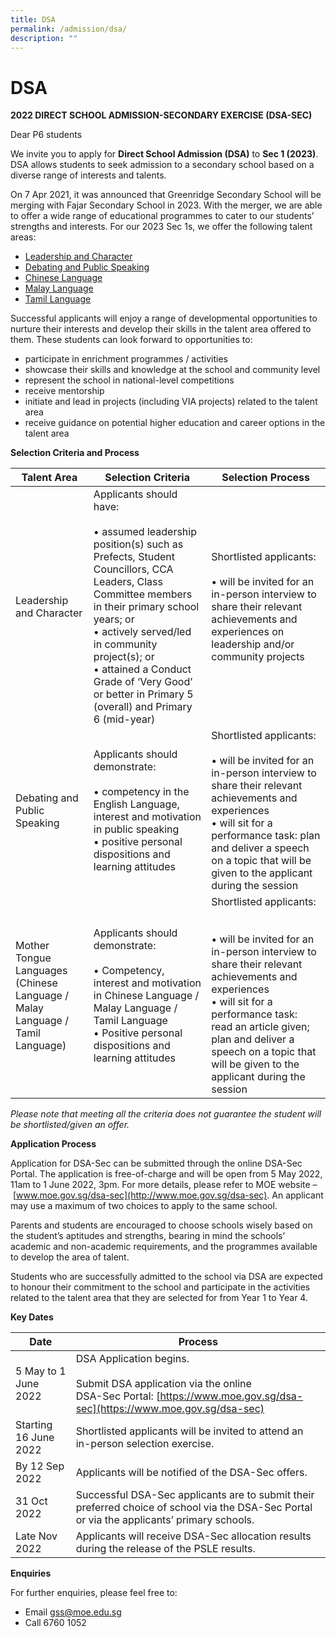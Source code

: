 ```yaml
---
title: DSA
permalink: /admission/dsa/
description: ""
---
```

# **DSA**

**2022 DIRECT SCHOOL ADMISSION-SECONDARY EXERCISE (DSA-SEC)**

Dear P6 students

We invite you to apply for&nbsp;**Direct School Admission (DSA)**&nbsp;to&nbsp;**Sec 1 (2023)**. DSA allows students to seek admission to a secondary school based on a diverse range of interests and talents.

On 7 Apr 2021, it was announced that Greenridge Secondary School will be merging with Fajar Secondary School in 2023. With the merger, we are able to offer a wide range of educational programmes to cater to our students’ strengths and interests. For our 2023 Sec 1s, we offer the following talent areas:

*   [Leadership and Character](https://fajarsec.moe.edu.sg/signature-programmes/learning-for-life-programme-llp)
*   [Debating and Public Speaking](https://greenridgesec.moe.edu.sg/others/e-open-house/gss-distinctive-programmes/greenridge-applied-learning-programme-alp-in-the-languages) 
*   [Chinese Language](https://greenridgesec.moe.edu.sg/others/e-open-house/gss-total-curriculum/curriculum/mother-tongue-languages) 
*   [Malay Language](https://greenridgesec.moe.edu.sg/others/e-open-house/gss-total-curriculum/curriculum/mother-tongue-languages) 
*   [Tamil Language](https://greenridgesec.moe.edu.sg/others/e-open-house/gss-total-curriculum/curriculum/mother-tongue-languages) 

Successful applicants will enjoy a range of developmental opportunities to nurture their interests and develop their skills in the talent area offered to them. These students can look forward to opportunities to:

*   participate in enrichment programmes / activities
*   showcase their skills and knowledge at the school and community level
*   represent the school in national-level competitions
*   receive mentorship
*   initiate and lead in projects (including VIA projects) related to the talent area
*   receive guidance on potential higher education and career options in the talent area

  

**Selection Criteria and Process**&nbsp;

| Talent Area 	| Selection Criteria 	| Selection Process 	|
|---	|---	|---	|
| Leadership and Character 	| Applicants should have:<br><br>• assumed leadership position(s) such as Prefects, Student Councillors, CCA Leaders, Class Committee members in their primary school years; or<br>• actively served/led in community project(s); or <br>• attained a Conduct Grade of ‘Very Good’ or better in Primary 5 (overall) and Primary 6 (mid-year) 	| Shortlisted applicants:<br><br>• will be invited for an in-person interview to share their relevant achievements and experiences on leadership and/or community projects  	|
| Debating and Public Speaking 	| Applicants should demonstrate:<br><br>• competency in the English Language, interest and motivation in public speaking<br>• positive personal dispositions and learning attitudes 	| Shortlisted applicants:<br><br>• will be invited for an in-person interview to share their relevant achievements and experiences<br>• will sit for a performance task: plan and deliver a speech on a topic that will be given to the applicant during the session 	|
| Mother Tongue Languages<br>(Chinese Language / Malay Language / Tamil Language)  	|  Applicants should demonstrate:<br><br>• Competency, interest and motivation in Chinese Language / Malay Language / Tamil Language<br>• Positive personal dispositions and learning attitudes 	| Shortlisted applicants:<br><br><br>• will be invited for an in-person interview to share their relevant achievements and experiences<br>• will sit for a performance task: read an article given; plan and deliver a speech on a topic that will be given to the applicant during the session  	|


_Please note that meeting all the criteria does not guarantee the student will be shortlisted/given an offer._  

**Application Process**

Application for DSA-Sec can be submitted through the online DSA-Sec Portal. The application is free-of-charge and will be open from 5 May 2022, 11am to 1 June 2022, 3pm. For more details, please refer to MOE website –&nbsp;[www.moe.gov.sg/dsa-sec](http://www.moe.gov.sg/dsa-sec). An applicant may use a maximum of two choices to apply to the same school.

Parents and students are encouraged to choose schools wisely based on the student’s aptitudes and&nbsp;strengths, bearing in mind the schools’ academic and non-academic requirements, and the programmes available to develop the area of talent.

Students who are successfully admitted to the school via DSA are expected to honour their commitment to the school and participate in the activities related to the talent area that they are selected for from Year 1 to Year 4.

**Key Dates**


| Date 	| Process 	|
|---	|---	|
| 5 May to 1 June 2022 	| DSA Application begins.<br><br>Submit DSA application via the online <br>DSA-Sec Portal: [https://www.moe.gov.sg/dsa-sec](https://www.moe.gov.sg/dsa-sec) 	|
| Starting 16 June 2022 	| Shortlisted applicants will be invited to attend an in-person selection exercise. 	|
| By 12 Sep 2022 	| Applicants will be notified of the DSA-Sec offers. 	|
| 31 Oct 2022 	| Successful DSA-Sec applicants are to submit their preferred choice of school via the DSA-Sec Portal or via the applicants’ primary schools. 	|
| Late Nov 2022 	| Applicants will receive DSA-Sec allocation results during the release of the PSLE results. 	|


**Enquiries**

For further enquiries, please feel free to:

*   Email&nbsp;[gss@moe.edu.sg](mailto:gss@moe.edu.sg)
*   Call 6760 1052